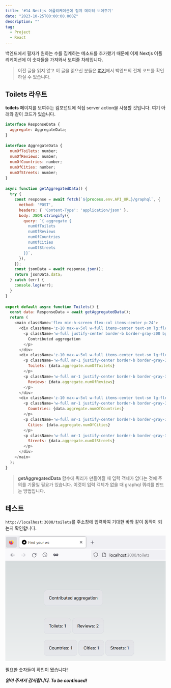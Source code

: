 ```yaml
---
title: '#14 Nestjs 어플리케이션에 집계 데이터 보여주기'
date: "2023-10-25T00:00:00.000Z"
description: ""
tag:
  - Project
  - React
---
```


백엔드에서 필자가 원하는 수를 집계하는 메소드를 추가했기 때문에 이제 Nextjs 어플리케이션에 이 숫자들을 가져와서 보여줄 차례입니다.

> 이전 글을 읽지 않고 이 글을 읽으신 분들은 [여기](https://github.com/shkim04/find-your-wc)에서 백엔드의 전체 코드를 확인하실 수 있습니다.

## Toilets 라우트

**toilets** 페이지를 보여주는 컴포넌트에 직접 server action을 사용할 것입니다. 여기 아래와 같이 코드가 있습니다.

```js
interface ResponseData {
  aggregate: AggregateData;
}

interface AggregateData {
  numOfToilets: number;
  numOfReviews: number;
  numOfCountries: number;
  numOfCities: number;
  numOfStreets: number;
}

async function getAggregatedData() {
  try {
    const response = await fetch(`${process.env.API_URL}/graphql`, {
      method: 'POST',
      headers: { 'Content-Type': 'application/json' },
      body: JSON.stringify({
        query: `{ aggregate {
          numOfToilets
          numOfReviews
          numOfCountries
          numOfCities
          numOfStreets
        }}`,
      }),
    });
    const jsonData = await response.json();
    return jsonData.data;
  } catch (err) {
    console.log(err);
  }
}

export default async function Toilets() {
  const data: ResponseData = await getAggregatedData();
  return (
    <main className='flex min-h-screen flex-col items-center p-24'>
      <div className='z-10 max-w-5xl w-full items-center text-sm lg:flex mb-10'>
        <p className='w-full justify-center border-b border-gray-300 bg-gradient-to-b from-zinc-200 pb-6 pt-8 backdrop-blur-2xl dark:border-neutral-800 dark:bg-zinc-800/30 dark:from-inherit lg:static lg:w-auto  lg:rounded-xl lg:border lg:bg-gray-200 lg:p-4 lg:dark:bg-zinc-800/30'>
          Contributed aggregation
        </p>
      </div>
      <div className='z-10 max-w-5xl w-full items-center text-sm lg:flex mb-5'>
        <p className='w-full mr-1 justify-center border-b border-gray-300 bg-gradient-to-b from-zinc-200 pb-6 pt-8 backdrop-blur-2xl dark:border-neutral-800 dark:bg-zinc-800/30 dark:from-inherit lg:static lg:w-auto  lg:rounded-xl lg:border lg:bg-gray-200 lg:p-4 lg:dark:bg-zinc-800/30'>
          Toilets: {data.aggregate.numOfToilets}
        </p>
        <p className='w-full mr-1 justify-center border-b border-gray-300 bg-gradient-to-b from-zinc-200 pb-6 pt-8 backdrop-blur-2xl dark:border-neutral-800 dark:bg-zinc-800/30 dark:from-inherit lg:static lg:w-auto  lg:rounded-xl lg:border lg:bg-gray-200 lg:p-4 lg:dark:bg-zinc-800/30'>
          Reviews: {data.aggregate.numOfReviews}
        </p>
      </div>
      <div className='z-10 max-w-5xl w-full items-center text-sm lg:flex'>
        <p className='w-full mr-1 justify-center border-b border-gray-300 bg-gradient-to-b from-zinc-200 pb-6 pt-8 backdrop-blur-2xl dark:border-neutral-800 dark:bg-zinc-800/30 dark:from-inherit lg:static lg:w-auto  lg:rounded-xl lg:border lg:bg-gray-200 lg:p-4 lg:dark:bg-zinc-800/30'>
          Countries: {data.aggregate.numOfCountries}
        </p>
        <p className='w-full mr-1 justify-center border-b border-gray-300 bg-gradient-to-b from-zinc-200 pb-6 pt-8 backdrop-blur-2xl dark:border-neutral-800 dark:bg-zinc-800/30 dark:from-inherit lg:static lg:w-auto  lg:rounded-xl lg:border lg:bg-gray-200 lg:p-4 lg:dark:bg-zinc-800/30'>
          Cities: {data.aggregate.numOfCities}
        </p>
        <p className='w-full mr-1 justify-center border-b border-gray-300 bg-gradient-to-b from-zinc-200 pb-6 pt-8 backdrop-blur-2xl dark:border-neutral-800 dark:bg-zinc-800/30 dark:from-inherit lg:static lg:w-auto  lg:rounded-xl lg:border lg:bg-gray-200 lg:p-4 lg:dark:bg-zinc-800/30'>
          Streets: {data.aggregate.numOfStreets}
        </p>
      </div>
    </main>
  );
}
```

> **getAggregatedData** 함수에 쿼리가 만들어질 때 입력 객체가 없다는 것에 주의를 기울일 필요가 있습니다. 이것이 입력 객체가 없을 때 graphql 쿼리를 만드는 방법입니다.

## 테스트

`http://localhost:3000/toilets`를 주소창에 입력하여 기대한 바와 같이 동작이 되는지 확인합니다.

![toilets-aggregate](../imgs/2023-10-25/toilets-aggregate.png)

필요한 숫자들이 확인이 됐습니다!

_**읽어 주셔서 감사합니다. To be continued!**_
